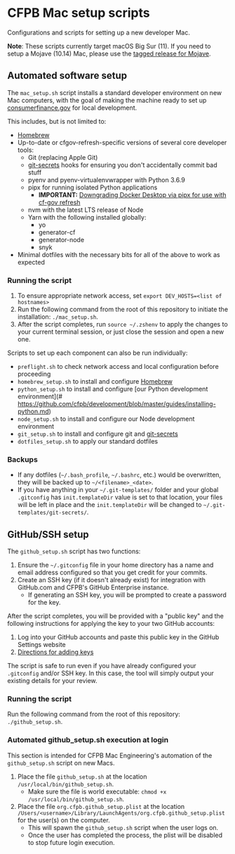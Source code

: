 # CFPB Mac setup scripts

Configurations and scripts for setting up a new developer Mac.


**Note**: These scripts currently target macOS Big Sur (11). If you need to setup a Mojave (10.14) Mac, please use the [tagged release for Mojave](https://github.com/cfpb/mac-setup/releases/tag/10.14).

## Automated software setup

The `mac_setup.sh` script installs a standard developer environment
on new Mac computers, with the goal of making the machine ready to set up
[consumerfinance.gov](https://github.com/cfpb/consumerfinance.gov) for local 
development. 

This includes, but is not limited to:

- [Homebrew](http://brew.sh/)
- Up-to-date or cfgov-refresh-specific versions of several core developer tools:
  - Git (replacing Apple Git)
  - [git-secrets](https://github.com/awslabs/git-secrets) hooks
    for ensuring you don't accidentally commit bad stuff
  - pyenv and pyenv-virtualenvwrapper with Python 3.6.9
  - pipx for running isolated Python applications
    - **IMPORTANT:** [Downgrading Docker Desktop via pipx for use with cf-gov refresh](https://cfpb.github.io/cfgov-refresh/installation/#4-run-docker-compose-for-the-first-time)  
  - nvm with the latest LTS release of Node
  - Yarn with the following installed globally:
    - yo
    - generator-cf
    - generator-node
    - snyk
- Minimal dotfiles with the necessary bits for all of the above to work as expected

### Running the script

1. To ensure appropriate network access, 
   set `export DEV_HOSTS=<list of hostnames>`
1. Run the following command from the root of this repository
   to initiate the installation: `./mac_setup.sh`.
1. After the script completes, run `source ~/.zshenv`
   to apply the changes to your current terminal session,
   or just close the session and open a new one.

Scripts to set up each component can also be run individually:

- `preflight.sh` to check network access and local configuration before proceeding
- `homebrew_setup.sh` to install and configure [Homebrew](http://brew.sh/) 
- `python_setup.sh` to install and configure [our Python development environment](# https://github.com/cfpb/development/blob/master/guides/installing-python.md)
- `node_setup.sh` to install and configure our Node development environment
- `git_setup.sh` to install and configure git and [git-secrets](https://github.com/cfpb/development/blob/master/tools/git-secrets-patterns/README.md)
- `dotfiles_setup.sh` to apply our standard dotfiles

### Backups

- If any dotfiles (`~/.bash_profile`, `~/.bashrc`, etc.) would be overwritten,
  they will be backed up to `~/<filename>_<date>`.
- If you have anything in your `~/.git-templates/` folder and
  your global `.gitconfig` has `init.templateDir` value is set to that location,
  your files will be left in place
  and the `init.templateDir` will be changed to `~/.git-templates/git-secrets/`.

## GitHub/SSH setup

The `github_setup.sh` script has two functions:

1. Ensure the `~/.gitconfig` file in your home directory has a name and
   email address configured so that you get credit for your commits.
1. Create an SSH key (if it doesn't already exist) for integration with
   GitHub.com and CFPB's GitHub Enterprise instance.
   - If generating an SSH key, you will be prompted
     to create a password for the key.

After the script completes, you will be provided with a "public key"
and the following instructions for applying the key to your two GitHub accounts:

1. Log into your GitHub accounts and paste this public key in the GitHub Settings website
1. [Directions for adding keys](https://help.github.com/en/articles/adding-a-new-ssh-key-to-your-github-account)

The script is safe to run even if you have already
configured your `.gitconfig` and/or SSH key.
In this case, the tool will simply output your existing details for your review.

### Running the script

Run the following command from the root of this repository: `./github_setup.sh`.

### Automated github_setup.sh execution at login

This section is intended for CFPB Mac Engineering's automation of
the `github_setup.sh` script on new Macs.

1. Place the file `github_setup.sh` at the location
   `/usr/local/bin/github_setup.sh`.
   - Make sure the file is world executable:
   `chmod +x /usr/local/bin/github_setup.sh`.
1. Place the file `org.cfpb.github_setup.plist` at the location
   `/Users/<username>/Library/LaunchAgents/org.cfpb.github_setup.plist`
   for the user(s) on the computer.
   - This will spawn the `github_setup.sh` script when the user logs on.
   - Once the user has completed the process, the plist will be disabled
     to stop future login execution.
